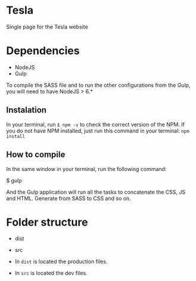 # Tesla
Single page for the Tesla website


# Dependencies
 - NodeJS
 - Gulp

To compile the SASS file and to run the other configurations from the Gulp, you will need to have NodeJS > 6.*

## Instalation

In your terminal, run `$ npm -v` to check the correct version of the NPM. If you do not have NPM installed, just run this command in your terminal: `npm install`

## How to compile

In the same window in your terminal, run the following command:


$ gulp


And the Gulp application will run all the tasks to concatenate the CSS, JS and HTML. Generate from SASS to CSS and so on.

# Folder structure


 - dist
 - src


 - In `dist` is located the production files.
 - In `src` is located the dev files.
